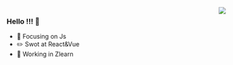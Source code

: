 <img align="right" src="https://github-readme-stats.vercel.app/api?username=yuguaa&show_icons=true&icon_color=CE1D2D&text_color=718096&bg_color=ffffff&hide_title=true" />

### Hello !!! 👋

- :orange_book: Focusing on Js
- :pencil2: Swot at React&Vue
- :construction: Working in Zlearn
<!--
**yuguaa/yuguaa** is a ✨ _special_ ✨ repository because its `README.md` (this file) appears on your GitHub profile.

Here are some ideas to get you started:

- 🔭 I’m currently working on ...
- 🌱 I’m currently learning ...
- 👯 I’m looking to collaborate on ...
- 🤔 I’m looking for help with ...
- 💬 Ask me about ...
- 📫 How to reach me: ...
- 😄 Pronouns: ...
- ⚡ Fun fact: ...
-->

